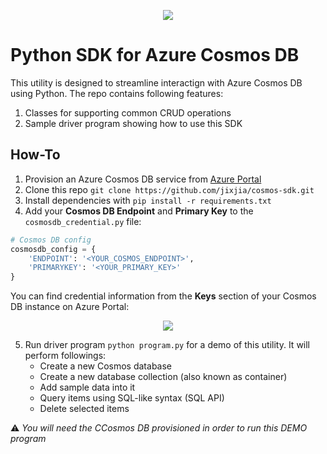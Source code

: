<p align="center">
  <img src="https://jixjiastorage.blob.core.windows.net/blog-resources/cosmos-sdk-for-python/title.jpg">
</p>

# Python SDK for Azure Cosmos DB

This utility is designed to streamline interactign with Azure Cosmos DB using Python. The repo contains following features:

1. Classes for supporting common CRUD operations
2. Sample driver program showing how to use this SDK

## How-To

1. Provision an Azure Cosmos DB service from [Azure Portal](http://portal.azure.com)
2. Clone this repo `git clone https://github.com/jixjia/cosmos-sdk.git`
3. Install dependencies with `pip install -r requirements.txt`
4. Add your **Cosmos DB Endpoint** and **Primary Key** to the `cosmosdb_credential.py` file:

```python
# Cosmos DB config
cosmosdb_config = {
    'ENDPOINT': '<YOUR_COSMOS_ENDPOINT>',
    'PRIMARYKEY': '<YOUR_PRIMARY_KEY>'
}
```

You can find credential information from the **Keys** section of your Cosmos DB instance on Azure Portal:
<p align="center">
  <img src="https://jixjiastorage.blob.core.windows.net/blog-resources/cosmos-sdk-for-python/1.png">
</p>


5. Run driver program `python program.py` for a demo of this utility. It will perform followings:
   - Create a new Cosmos database
   - Create a new database collection (also known as container)
   - Add sample data into it
   - Query items using SQL-like syntax (SQL API)
   - Delete selected items

:warning: *You will need the CCosmos DB provisioned in order to run this DEMO program*
